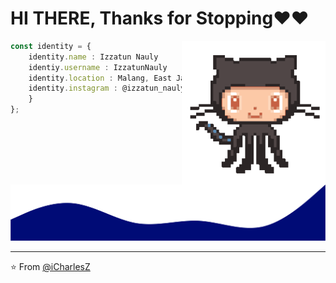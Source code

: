 # HI THERE, Thanks for Stopping❤️❤️

<img align='right' src="https://raw.githubusercontent.com/iCharlesZ/FigureBed/master/img/octocat.gif" width="230">

```javascript
const identity = {
    identity.name : Izzatun Nauly
    identiy.username : IzzatunNauly
    identity.location : Malang, East Java
    identity.instagram : @izzatun_nauly
    }
};
```

![bottom.png](https://raw.githubusercontent.com/iCharlesZ/FigureBed/master/img/readme-bottom.png)

---

⭐️ From [@iCharlesZ](https://github.com/iCharlesZ)
